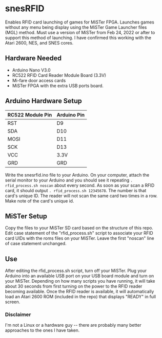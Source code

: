 # snesRFID
Enables RFID card launching of games for MiSTer FPGA. Launches games without any menu being display using the MiSTer Game Launcher files (MGL) method. Must use a version of MiSTer from Feb 24, 2022 or after to support this method of launching. I have confirmed this working with the Atari 2600, NES, and SNES cores.

## Hardware Needed
- Arduino Nano V3.0 
- RC522 RFID Card Reader Module Board (3.3V)
- Mi-fare door access cards
- MiSTer FPGA with the extra USB ports board.

## Arduino Hardware Setup
| RC522 Module Pin | Arduino Pin|
|---|---|
|RST|D9|
|SDA|D10|
|MOSI|D11|
|SCK|D13|
|VCC|3.3V|
|GRD|GRD|

Write the snesrfid.ino file to your Arduino. On your computer, attach the serial monitor to your Arduino and you should see it repeating `. rfid_process.sh noscan` about every second. As soon as your scan a RFID card, it should output `. rfid_process.sh 12345678`. The number is that card's unique ID. The reader will not scan the same card two times in a row. Make note of the card's unique id.

## MiSTer Setup
Copy the files to your MiSTer SD card based on the structure of this repo. Edit case statement of the "rfid_process.sh" script to associate your RFID card UIDs with the roms files on your MiSTer. Leave the first "noscan" line of case statement unchanged.

## Use
After editing the rfid_process.sh script, turn off your MiSTer. Plug your Arduino into an available USB port on your USB board module and turn on your MiSTer. Depending on how many scripts you have running, it will take about 30 seconds from first turning on the power to the RFID reader becoming available. Once the RFID reader is available, it will automatically load an Atari 2600 ROM (included in the repo) that displays "READY" in full screen.

### Disclaimer
I'm not a Linux or a hardware guy -- there are probably many better approaches to the ones I have taken.

